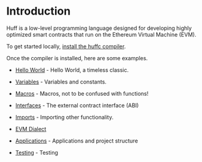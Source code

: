 # Introduction

Huff is a low-level programming language designed for developing highly optimized smart contracts
that run on the Ethereum Virtual Machine (EVM).

To get started locally, [install the huffc compiler](https://github.com/huff-language/huffc#prerequisities).

Once the compiler is installed, here are some examples.

- [Hello World]() - Hello World, a timeless classic.

- [Variables]() - Variables and constants.

- [Macros]() - Macros, not to be confused with functions!

- [Interfaces](./interfaces.md) - The external contract interface (ABI)

- [Imports]() - Importing other functionality.

- [EVM Dialect]()

- [Applications](./applications.md) - Applications and project structure

- [Testing](./testing.md) - Testing
